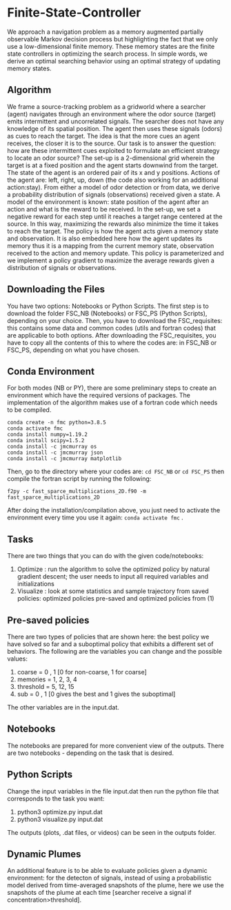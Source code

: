 # Finite-State-Controller
We approach a navigation problem as a memory augmented partially observable Markov decision process but highlighting the fact that we only use a low-dimensional finite memory. These memory states are the finite state controllers in optimizing the search process. In simple words, we derive an optimal searching behavior using an optimal strategy of updating memory states.
## Algorithm
We frame a source-tracking problem as a gridworld where a searcher (agent) navigates through an environment where the odor source (target) emits intermittent and uncorrelated signals. The searcher does not have any knowledge of its spatial position. The agent then uses these signals (odors) as cues to reach the target. The idea is that the more cues an agent receives, the closer it is to the source. Our task is to answer the question: how are these intermittent cues exploited to formulate an efficient strategy to locate an odor source? The set-up is a 2-dimensional grid wherein the target is at a fixed position and the agent starts downwind from the target. The state of the agent is an ordered pair of its x and y positions. Actions of the agent are: left, right, up, down (the code also working for an additional action:stay). From either a model of odor detection or from data, we derive a probability distribution of signals (observations) received given a state. A model of the environment is known: state position of the agent after an action and what is the reward to be received. In the set-up, we set a negative reward for each step until it reaches a target range centered at the source. In this way, maximizing the rewards also minimize the time it takes to reach the target. The policy is how the agent acts given a memory state and observation. It is also embedded here how the agent updates its memory thus it is a mapping from the current memory state, observation received to the action and memory update. This policy is parameterized and we implement a policy gradient to maximize the average rewards given a distribution of signals or observations. 
## Downloading the Files
You have two options: Notebooks or Python Scripts. The first step is to download the folder FSC_NB (Notebooks) or FSC_PS (Python Scripts), depending on your choice. Then, you have to download the FSC_requisites: this contains some data and common codes (utils and fortran codes) that are applicable to both options. After downloading the FSC_requisites, you have to copy all the contents of this to where the codes are: in FSC_NB or FSC_PS, depending on what you have chosen.
## Conda Environment
For both modes (NB or PY), there are some preliminary steps to create an environment which have the required versions of packages. The implementation of the algorithm makes use of a fortran code which needs to be compiled. 
```
conda create -n fmc python=3.8.5
conda activate fmc
conda install numpy=1.19.2
conda install scipy=1.5.2
conda install -c jmcmurray os
conda install -c jmcmurray json
conda install -c jmcmurray matplotlib
``` 
Then, go to the directory where your codes are: `cd FSC_NB` or `cd FSC_PS` then compile the fortran script by running the following:
```
f2py -c fast_sparce_multiplications_2D.f90 -m fast_sparce_multiplications_2D
```
After doing the installation/compilation above, you just need to activate the environment every time you use it again: `conda activate fmc` .
## Tasks
There are two things that you can do with the given code/notebooks:
1. Optimize : run the algorithm to solve the optimized policy by natural gradient descent; the user needs to input all required variables and initializations
2. Visualize : look at some statistics and sample trajectory from saved policies: optimized policies pre-saved and optimized policies from (1) 


## Pre-saved policies
There are two types of policies that are shown here: the best policy we have solved so far and a suboptimal policy that exhibits a different set of behaviors. The following are the variables you can change and the possible values: 
1. coarse = 0 , 1 [0 for non-coarse, 1 for coarse]
2. memories = 1, 2, 3, 4 
3. threshold = 5, 12, 15 
4. sub = 0 , 1 [0 gives the best and 1 gives the suboptimal] 

The other variables are in the input.dat.

## Notebooks
The notebooks are prepared for more convenient view of the outputs. There are two notebooks - depending on the task that is desired. 

## Python Scripts
Change the input variables in the file input.dat then run the python file that corresponds to the task you want:
1. python3 optimize.py input.dat
2. python3 visualize.py input.dat

The outputs (plots, .dat files, or videos) can be seen in the outputs folder.

## Dynamic Plumes
An additional feature is to be able to evaluate policies given a dynamic environment: for the detecton of signals, instead of using a probabilistic model derived from time-averaged snapshots of the plume, here we use the snapshots of the plume at each time [searcher receive a signal if concentration>threshold].
